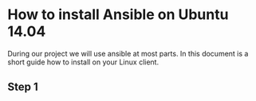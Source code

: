 # How to install Ansible on Ubuntu 14.04

During our project we will use ansible at most parts. In this document is a short guide how to install on your Linux client.

## Step 1

